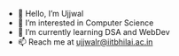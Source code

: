 - 👋 Hello, I’m Ujjwal
- 👀 I’m interested in Computer Science
- 🌱 I’m currently learning DSA and WebDev
- 📫 Reach me at ujjwalr@iitbhilai.ac.in

<!---
ujjwi/ujjwi is a ✨ special ✨ repository because its `README.md` (this file) appears on your GitHub profile.
You can click the Preview link to take a look at your changes.
--->
